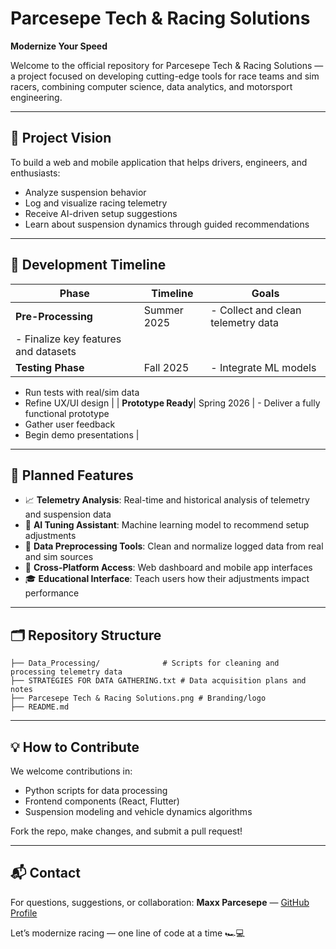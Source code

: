 # Parcesepe Tech & Racing Solutions

**Modernize Your Speed**

Welcome to the official repository for Parcesepe Tech & Racing Solutions — a project focused on developing cutting-edge tools for race teams and sim racers, combining computer science, data analytics, and motorsport engineering.

---

## 🚗 Project Vision
To build a web and mobile application that helps drivers, engineers, and enthusiasts:
- Analyze suspension behavior
- Log and visualize racing telemetry
- Receive AI-driven setup suggestions
- Learn about suspension dynamics through guided recommendations

---

## 📅 Development Timeline
| Phase               | Timeline           | Goals                                                                 |
|--------------------|--------------------|-----------------------------------------------------------------------|
| **Pre-Processing** | Summer 2025        | - Collect and clean telemetry data  
- Finalize key features and datasets     |
| **Testing Phase**  | Fall 2025          | - Integrate ML models  
- Run tests with real/sim data  
- Refine UX/UI design                    |
| **Prototype Ready**| Spring 2026        | - Deliver a fully functional prototype  
- Gather user feedback  
- Begin demo presentations               |

---

## 🔧 Planned Features
- 📈 **Telemetry Analysis**: Real-time and historical analysis of telemetry and suspension data
- 🤖 **AI Tuning Assistant**: Machine learning model to recommend setup adjustments
- 🧰 **Data Preprocessing Tools**: Clean and normalize logged data from real and sim sources
- 📱 **Cross-Platform Access**: Web dashboard and mobile app interfaces
- 🎓 **Educational Interface**: Teach users how their adjustments impact performance

---

## 🗂 Repository Structure
```
├── Data_Processing/              # Scripts for cleaning and processing telemetry data
├── STRATEGIES FOR DATA GATHERING.txt # Data acquisition plans and notes
├── Parcesepe Tech & Racing Solutions.png # Branding/logo
├── README.md
```

---

## 💡 How to Contribute
We welcome contributions in:
- Python scripts for data processing
- Frontend components (React, Flutter)
- Suspension modeling and vehicle dynamics algorithms

Fork the repo, make changes, and submit a pull request!

---

## 📬 Contact
For questions, suggestions, or collaboration:
**Maxx Parcesepe** — [GitHub Profile](https://github.com/maxxparcesepe)

Let’s modernize racing — one line of code at a time 🏎️💻
